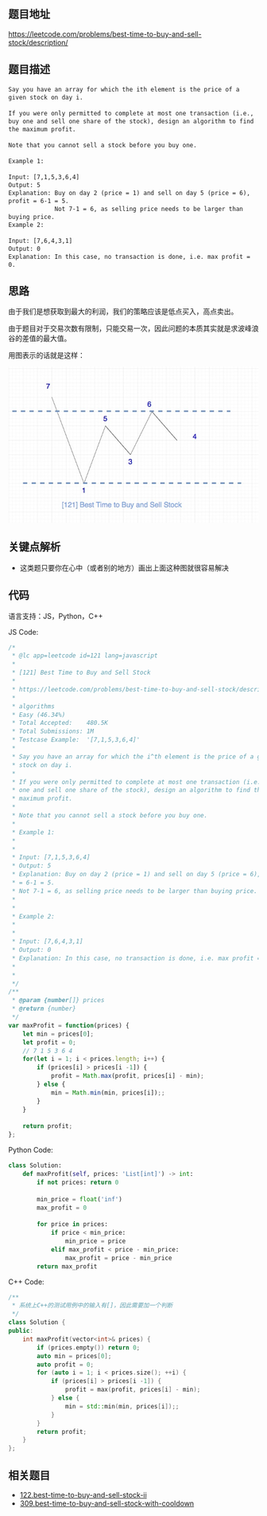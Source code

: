 
## 题目地址
https://leetcode.com/problems/best-time-to-buy-and-sell-stock/description/

## 题目描述

```
Say you have an array for which the ith element is the price of a given stock on day i.

If you were only permitted to complete at most one transaction (i.e., buy one and sell one share of the stock), design an algorithm to find the maximum profit.

Note that you cannot sell a stock before you buy one.

Example 1:

Input: [7,1,5,3,6,4]
Output: 5
Explanation: Buy on day 2 (price = 1) and sell on day 5 (price = 6), profit = 6-1 = 5.
             Not 7-1 = 6, as selling price needs to be larger than buying price.
Example 2:

Input: [7,6,4,3,1]
Output: 0
Explanation: In this case, no transaction is done, i.e. max profit = 0.
```

## 思路

由于我们是想获取到最大的利润，我们的策略应该是低点买入，高点卖出。

由于题目对于交易次数有限制，只能交易一次，因此问题的本质其实就是求波峰浪谷的差值的最大值。

用图表示的话就是这样：

![121.best-time-to-buy-and-sell-stock](../assets/problems/121.best-time-to-buy-and-sell-stock.jpg)

## 关键点解析

- 这类题只要你在心中（或者别的地方）画出上面这种图就很容易解决

## 代码

语言支持：JS，Python，C++

JS Code:

```js
/*
 * @lc app=leetcode id=121 lang=javascript
 *
 * [121] Best Time to Buy and Sell Stock
 *
 * https://leetcode.com/problems/best-time-to-buy-and-sell-stock/description/
 *
 * algorithms
 * Easy (46.34%)
 * Total Accepted:    480.5K
 * Total Submissions: 1M
 * Testcase Example:  '[7,1,5,3,6,4]'
 *
 * Say you have an array for which the i^th element is the price of a given
 * stock on day i.
 *
 * If you were only permitted to complete at most one transaction (i.e., buy
 * one and sell one share of the stock), design an algorithm to find the
 * maximum profit.
 *
 * Note that you cannot sell a stock before you buy one.
 *
 * Example 1:
 *
 *
 * Input: [7,1,5,3,6,4]
 * Output: 5
 * Explanation: Buy on day 2 (price = 1) and sell on day 5 (price = 6), profit
 * = 6-1 = 5.
 * Not 7-1 = 6, as selling price needs to be larger than buying price.
 *
 *
 * Example 2:
 *
 *
 * Input: [7,6,4,3,1]
 * Output: 0
 * Explanation: In this case, no transaction is done, i.e. max profit = 0.
 *
 *
 */
/**
 * @param {number[]} prices
 * @return {number}
 */
var maxProfit = function(prices) {
    let min = prices[0];
    let profit = 0;
    // 7 1 5 3 6 4
    for(let i = 1; i < prices.length; i++) {
        if (prices[i] > prices[i -1]) {
            profit = Math.max(profit, prices[i] - min);
        } else {
            min = Math.min(min, prices[i]);;
        }
    }

    return profit;
};
```



Python Code:

```python
class Solution:
    def maxProfit(self, prices: 'List[int]') -> int:
        if not prices: return 0

        min_price = float('inf')
        max_profit = 0

        for price in prices:
            if price < min_price:
                min_price = price
            elif max_profit < price - min_price:
                max_profit = price - min_price
        return max_profit
```

C++ Code:
```c++
/**
 * 系统上C++的测试用例中的输入有[]，因此需要加一个判断
 */
class Solution {
public:
    int maxProfit(vector<int>& prices) {
        if (prices.empty()) return 0;
        auto min = prices[0];
        auto profit = 0;
        for (auto i = 1; i < prices.size(); ++i) {
            if (prices[i] > prices[i -1]) {
                profit = max(profit, prices[i] - min);
            } else {
                min = std::min(min, prices[i]);;
            }
        }
        return profit;
    }
};
```



## 相关题目

- [122.best-time-to-buy-and-sell-stock-ii](./122.best-time-to-buy-and-sell-stock-ii.md)
- [309.best-time-to-buy-and-sell-stock-with-cooldown](./309.best-time-to-buy-and-sell-stock-with-cooldown.md)
